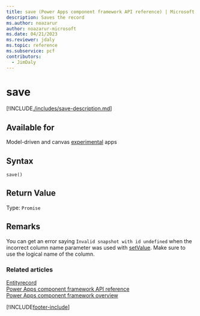 ```yaml
---
title: save (Power Apps component framework API reference) | Microsoft Docs
description: Saves the record
ms.author: noazarur
author: noazarur-microsoft
ms.date: 04/21/2023
ms.reviewer: jdaly
ms.topic: reference
ms.subservice: pcf
contributors:
  - JimDaly
---
```


# save

[!INCLUDE[./includes/save-description.md](./includes/save-description.md)]

## Available for

Model-driven and canvas [experimental](../../../../maker/canvas-apps/working-with-experimental-preview.md#feature-roll-out-stages) apps

## Syntax

`save()`

## Return Value

Type: `Promise`

## Remarks

You can get an error saying `Invalid snapshot with id undefined` when the incorrect column name parameter was used with [setValue](setValue.md). Make sure to use the logical name of the column.


### Related articles

[Entityrecord](../entityrecord.md)<br/>
[Power Apps component framework API reference](../../reference/index.md)<br/>
[Power Apps component framework overview](../../overview.md)

[!INCLUDE[footer-include](../../../../includes/footer-banner.md)]
